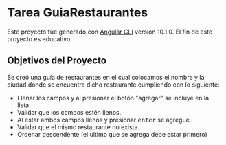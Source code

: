 # Tarea GuiaRestaurantes

Este proyecto fue generado con [Angular CLI](https://github.com/angular/angular-cli) version 10.1.0.
El fin de este proyecto es educativo.

## Objetivos del Proyecto

Se creó una guía de restaurantes en el cual colocamos el nombre y la ciudad donde se encuentra dicho restaurante cumpliendo con lo siguiente:
- Llenar los campos y al presionar el botón "agregar" se incluye en la lista.
- Validar que los campos estén llenos.
- Al estar ambos campos llenos y presionar <kbd>enter</kbd> se agregue.
- Validar que el mismo restaurante no exista.
- Ordenar descendente (el ultimo que se agrega debe estar primero)
